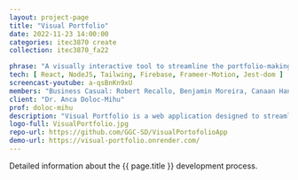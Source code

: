 ```yaml
---
layout: project-page
title: "Visual Portfolio"
date: 2022-11-23 14:00:00
categories: itec3870 create
collection: itec3870_fa22

phrase: "A visually interactive tool to streamline the portfolio-making process"
tech: [ React, NodeJS, Tailwing, Firebase, Frameer-Motion, Jest-dom ]
screencast-youtube: a-qsBnKn9xU
members: "Business Casual: Robert Recallo, Benjamin Moreira, Canaan Hanley"
client: "Dr. Anca Doloc-Mihu"
prof: doloc-mihu
description: "Visual Portfolio is a web application designed to streamline the portfolio-making process. It is a visually interactive tool that allows you to swiftly construct customizable resumes, CVs, etc. Users can create an account and fill out blocks of information that they can then reuse in any document they make. The user is able to build their document using the dynamic drag and drop functionality, allowing them to build multiple tailored documents. Once a resume is built, the user is able to export it in their preferred extension, and save it to their portfolio for editing in the future."
logo-full: VisualPortfolio.jpg
repo-url: https://github.com/GGC-SD/VisualPortofolioApp
demo-url: https://visual-portfolio.onrender.com/
---
```


Detailed information about the {{ page.title }} development process.

<!-- lightgallery -->
<script src="https://code.jquery.com/jquery-2.2.4.min.js"></script>
<script src="https://cdn.jsdelivr.net/lightgallery/1.3.7/js/lightgallery.min.js"></script>
<script src="https://cdn.jsdelivr.net/g/lg-zoom"></script>

<script type="text/javascript">
    $(document).ready(function() {
    $("body").lightGallery({
    zoom: true,
    selector: 'a#lightgallery',
    selectWithin: 'body'
    });
    });
</script>

[ggc]: http://www.ggc.edu
[gunay-ggc]: http://www.ggc.edu/about-ggc/directory/cengiz-gunay
[doloc-ggc]: http://www.ggc.edu/about-ggc/directory/anca-doloc-mihu
